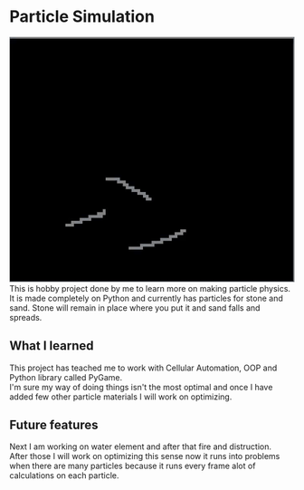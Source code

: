 # Particle Simulation
![](https://github.com/JosiaOrava/particleSimulation/blob/main/img/sand.gif)
This is hobby project done by me to learn more on making particle physics.
<br> It is made completely on Python and currently has particles for stone and sand. Stone will remain in place where you put it and sand falls and spreads.

## What I learned
This project has teached me to work with Cellular Automation, OOP and Python library called PyGame.
<br> I'm sure my way of doing things isn't the most optimal and once I have added few other particle materials I will work on optimizing.

## Future features
Next I am working on water element and after that fire and distruction.
<br> After those I will work on optimizing this sense now it runs into problems when there are many particles because it runs every frame alot of calculations on each particle.
